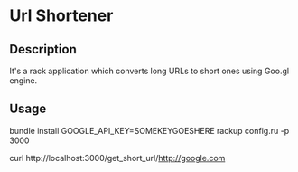 # Url Shortener

## Description

It's a rack application which converts long URLs to short ones using Goo.gl engine.

## Usage

  bundle install
  GOOGLE_API_KEY=SOMEKEYGOESHERE rackup config.ru -p 3000

  curl http://localhost:3000/get_short_url/http://google.com
